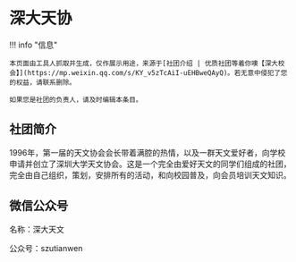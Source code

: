 # 深大天协

!!! info "信息"

    本页面由工具人抓取并生成，仅作展示用途，来源于[社团介绍 | 优质社团等着你噢【深大校会】](https://mp.weixin.qq.com/s/KY_v5zTcAiI-uEHBweQAyQ)。若无意中侵犯了您的权益，请联系删除。
    
    如果您是社团的负责人，请及时编辑本条目。

## 社团简介
1996年，第一届的天文协会会长带着满腔的热情，以及一群天文爱好者，向学校申请并创立了深圳大学天文协会。这是一个完全由爱好天文的同学们组成的社团，完全由自己组织，策划，安排所有的活动，和向校园普及，向会员培训天文知识。

## 微信公众号
名称：深大天文

公众号：szutianwen
